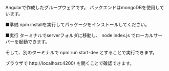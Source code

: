 Angularで作成したグループウェアです。
バックエンドはmongoDBを使用しています。

■準備
npm installを実行してパッケージをインストールしてください。

■実行
ターミナルでserverフォルダに移動し、
node index.js
でローカルサーバーを起動できます。

そして、別のターミナルで
npm run start-dev
とすることで実行できます。

ブラウザで
http://localhost:4200/
を開くことで確認できます。